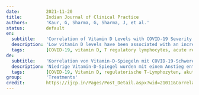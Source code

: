 ```yaml
---
date:          2021-11-20
title:         Indian Journal of Clinical Practice
authors:       'Kaur, G, Sharma, G, Sharma, J, et al.'
status:        default
en:
  subtitle:    'Correlation of Vitamin D Levels with COVID-19 Severity and Outcome'
  description: 'Low vitamin D levels have been associated with an increase in inflammatory cytokines and a significantly increased risk of pneumonia and viral upper respiratory tract infections. Vitamin D deficiency is associated with an increase in thrombotic episodes, which are frequently observed in coronavirus disease 2019 (COVID-19). These conditions are reported to carry a higher mortality in COVID-19. So, we conducted a study to prove the correlation of vitamin D levels with COVID-19 infection and severity. The present study was conducted at RNT Medical College, Udaipur, Rajasthan. This study was done over a period of 2 months after getting approval from Institutional Ethics Committee. Written and informed consent was obtained from patients. In this study, 81 patients admitted in COVID wards and ICU, with COVID reverse transcriptase-polymerase chain reaction (RT-PCR) positive reports were included. Out of a total 81 patients, 37 (45.7%) were in the 41-60 years age group, 29 (35.8%) were more than 60 years of age and 15 (18.5%) were less than 40 years of age. Seventeen patients had severe vitamin D deficiency, 27 patients had moderate vitamin D deficiency, 20 patients had mild vitamin D deficiency and 17 patients had normal vitamin D level. Out of 17 patients who had severe vitamin D deficiency, 11 (64.7%) patients required invasive mechanical ventilation and out of these 17 patients, 13 (76.47%) patients died. Out of 17 patients who had normal level of vitamin D, 16 (94.1%) maintained SpO2 at room air and only 1 patient required invasive mechanical ventilation. As the level of vitamin D increased from severely low to normal level, requirement of high oxygen support decreased and SpO2 at room air increased. Mean of vitamin D among the patients who died was 10.4963 while mean of vitamin D level among patients who survived and were discharged was 27.2362. All 17 patients who had normal level of vitamin D were discharged from the hospital. Mean of serum ferritin and mean of interleukin (IL)-6 was high in patients who died and low in patients who were discharged. Vitamin D level plays an important role in COVID-19 disease. Vitamin D have significant role in protection from severe form of disease.'
  tags:        [COVID-19, vitamin D, T regulatory lymphocytes, acute respiratory distress syndrome, IL-6, serum ferritin]
de:
  subtitle:    'Korrelation von Vitamin-D-Spiegeln mit COVID-19-Schweregrad und Verlauf'
  description: 'Niedrige Vitamin-D-Spiegel wurden mit einem Anstieg entzündlicher Zytokine und einem deutlich erhöhten Risiko für Lungenentzündungen und virale Infektionen der oberen Atemwege in Verbindung gebracht. Vitamin-D-Mangel wird mit einer Zunahme thrombotischer Episoden in Verbindung gebracht, die häufig bei Coronavirus-Erkrankungen 2019 (COVID-19) beobachtet werden. Es wird berichtet, dass diese Erkrankungen bei COVID-19 mit einer höheren Sterblichkeit einhergehen. Daher haben wir eine Studie durchgeführt, um den Zusammenhang zwischen dem Vitamin-D-Spiegel und der COVID-19-Infektion und deren Schweregrad nachzuweisen. Die vorliegende Studie wurde am RNT Medical College, Udaipur, Rajasthan, durchgeführt. Diese Studie wurde über einen Zeitraum von 2 Monaten durchgeführt, nachdem sie von der Ethikkommission der Einrichtung genehmigt worden war. Die schriftliche Zustimmung der Patienten wurde eingeholt. In die Studie wurden 81 Patienten eingeschlossen, die auf COVID-Stationen und der Intensivstation aufgenommen wurden und bei denen ein positiver COVID-Reverse-Transkriptase-Polymerase-Kettenreaktion (RT-PCR)-Befund vorlag. Von den insgesamt 81 Patienten zählten 37 (45,7 %) zur Altersgruppe 41-60 Jahre, 29 (35,8 %) waren älter als 60 Jahre und 15 (18,5 %) waren jünger als 40 Jahre. 17 Patienten hatten einen schweren Vitamin-D-Mangel, 27 Patienten einen mäßigen Vitamin-D-Mangel, 20 Patienten einen leichten Vitamin-D-Mangel und 17 Patienten einen normalen Vitamin-D-Spiegel. Von den 17 Patienten mit schwerem Vitamin-D-Mangel mussten 11 (64,7 %) invasiv mechanisch beatmet werden, und von diesen 17 Patienten starben 13 (76,47 %). Von den 17 Patienten mit normalem Vitamin-D-Spiegel hielten 16 (94,1 %) den SpO2-Wert bei Raumluft, und nur 1 Patient musste invasiv beatmet werden. Mit dem Anstieg des Vitamin-D-Spiegels von einem sehr niedrigen zu einem normalen Wert nahm der Bedarf an hoher Sauerstoffunterstützung ab und der SpO2-Wert bei Raumluft stieg. Der Mittelwert des Vitamin-D-Spiegels bei den Patienten, die starben, betrug 10,4963, während der Mittelwert des Vitamin-D-Spiegels bei den Patienten, die überlebten und entlassen wurden, 27,2362 betrug. Alle 17 Patienten, die normale Vitamin-D-Werte aufwiesen, wurden aus dem Krankenhaus entlassen. Der Mittelwert von Serumferritin und Interleukin (IL)-6 war bei den Patienten, die starben, hoch und bei den Patienten, die entlassen wurden, niedrig. Der Vitamin-D-Spiegel spielt eine wichtige Rolle bei der COVID-19-Krankheit. Vitamin D spielt eine wichtige Rolle beim Schutz vor einer schweren Form der Krankheit.' 
  tags:        [COVID-19, Vitamin D, regulatorische T-Lymphozyten, akutes Atemnotsyndrom, IL-6, Serumferritin]
group:         'Treatments'
credit:        https://ijcp.in/Pages/Post_Detail.aspx?wid=21011&Correlation%20of%20Vitamin%20D%20Levels%20with%20COVID-19%20Severity%20and%20Outcome
---
```

